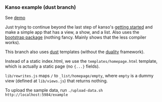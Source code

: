 ### Kanso example (dust branch)

See [demo](https://thedod.iriscouch.com/example/_design/example-app/_rewrite/)

Just trying to continue beyond the last step of kanso's [getting started](http://kan.so/docs/Third-party_modules) and make a simple app that has a view, a show, and a list. Also uses the [bootstrap package](http://kan.so/packages/details/bootstrap) (nothing fancy. Mainly shows that the less compiler works).

This branch also uses [dust](http://akdubya.github.com/dustjs/) templates (without the [duality](http://kan.so/docs/Duality) framework).

Instead of a static index.html, we use the `templates/homepage.html` template,
which is actually a static page (no `{...}` fields).

`lib/rewrites.js` maps `/` to `_list/homepage/empty`,
where `empty` is a dummy view (defined at `lib/views.js`) that returns nothing.

To upload the sample data, run `./upload-data.sh http://localhost:5984/example`
